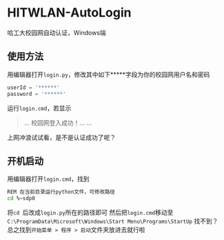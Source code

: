# HITWLAN-AutoLogin
哈工大校园网自动认证，Windows端

## 使用方法
用编辑器打开`login.py`，修改其中如下\*****字段为你的校园网用户名和密码
```python
userId = '******'
password = '******'
```
运行`login.cmd`，若显示
> ...
> 校园网登入成功！...
> ...

上网冲浪试试看，是不是认证成功了呢？

## 开机启动
用编辑器打开`login.cmd`，找到
```bash
REM 在当前目录运行python文件，可修改路径
cd %~sdp0
```
将`cd `后改成`login.py`所在的路径即可 
然后把`login.cmd`移动至`C:\ProgramData\Microsoft\Windows\Start Menu\Programs\StartUp` 
找不到？ 
总之找到`开始菜单 > 程序 > 启动`文件夹放进去就行啦
